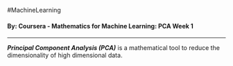 #MachineLearning 
#### By: Coursera - Mathematics for Machine Learning: PCA Week 1
---
***Principal Component Analysis (PCA)*** is a mathematical tool to reduce the dimensionality of high dimensional data.